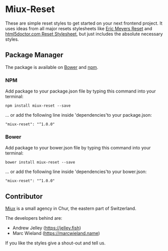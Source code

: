 # Miux-Reset
These are simple reset styles to get started on your next frontend project. It uses ideas from all major resets stylesheets like [Eric Meyers Reset](http://meyerweb.com/eric/tools/css/reset/) and [html5doctor.com Reset Stylesheet](http://html5doctor.com/html-5-reset-stylesheet/), but just includes the absolute necessary styles.

## Package Manager
The package is available on [Bower](https://bower.io/) and [npm](https://www.npmjs.com/).

### NPM
Add package to your package.json file by typing this command into your terminal:
```
npm install miux-reset --save
```
... or add the following line inside 'dependencies'to your package.json:
```
"miux-reset": "^1.0.0"
```

### Bower
Add package to your bower.json file by typing this command into your terminal:
```
bower install miux-reset --save
```
... or add the following line inside 'dependencies'to your bower.json:
```
"miux-reset": "^1.0.0"
```

## Contributor
[Miux](http://miux.ch) is a small agency in Chur, the eastern part of Switzerland.

The developers behind are:
- Andrew Jelley (https://jelley.fish)
- Marc Wieland (https://marcwieland.name)

If you like the styles give a shout-out and tell us.
